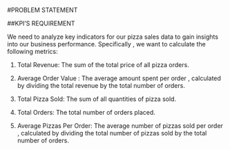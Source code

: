 #PROBLEM STATEMENT

##KPI’S REQUIREMENT

We need to analyze key indicators for our pizza sales data to gain insights into our business performance. Specifically , we want to calculate the following metrics:

1.	Total Revenue: The sum of the total price of all pizza orders.
   
2.	Average Order Value : The average amount spent per order , calculated by dividing the total revenue by the total number of orders.
   
3.	Total Pizza Sold: The sum of all quantities of pizza sold.
   
4.	Total Orders: The total number of orders placed.
   
5.	Average Pizzas Per Order: The average number of pizzas sold per order , calculated by dividing the total number of pizzas sold by the total number of orders.

